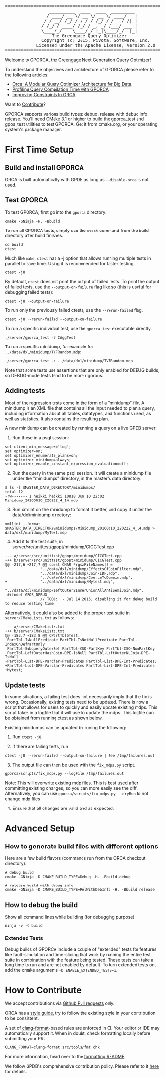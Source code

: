 <pre>
======================================================================
                 __________  ____  ____  _________
                / ____/ __ \/ __ \/ __ \/ ____/   |
               / / __/ /_/ / / / / /_/ / /   / /| |
              / /_/ / ____/ /_/ / _, _/ /___/ ___ |
              \____/_/    \____/_/ |_|\____/_/  |_|
                  The Greengage Query Optimizer
              Copyright (c) 2015, Pivotal Software, Inc.
            Licensed under the Apache License, Version 2.0
======================================================================
</pre>

Welcome to GPORCA, the Greengage Next Generation Query Optimizer!

To understand the objectives and architecture of GPORCA please refer to the following articles:
* [Orca: A Modular Query Optimizer Architecture for Big Data](https://content.pivotal.io/white-papers/orca-a-modular-query-optimizer-architecture-for-big-data).
* [Profiling Query Compilation Time with GPORCA](http://engineering.pivotal.io/post/orca-profiling/)
* [Improving Constraints In ORCA](http://engineering.pivotal.io/post/making-orca-smarter/)

Want to [Contribute](#contribute)?

GPORCA supports various build types: debug, release with debug info, release.
You'll need CMake 3.1 or higher to build the gporca_test and gpos_test
utilities to test GPORCA. Get it from cmake.org, or your operating system's
package manager.

# First Time Setup

## Build and install GPORCA

ORCA is built automatically with GPDB as long as `--disable-orca` is not used.
<a name="test"></a>

## Test GPORCA
To test GPORCA, first go into the `gporca` directory:

```
cmake -GNinja -H. -Bbuild
```


To run all GPORCA tests, simply use the `ctest` command from the build directory
after build finishes.

```
cd build
ctest
```

Much like `make`, `ctest` has a -j option that allows running multiple tests in
parallel to save time. Using it is recommended for faster testing.

```
ctest -j8
```

By default, `ctest` does not print the output of failed tests. To print the
output of failed tests, use the `--output-on-failure` flag like so (this is
useful for debugging failed tests):

```
ctest -j8 --output-on-failure
```

To run only the previously failed ctests, use the `--rerun-failed` flag.
```
ctest -j8 --rerun-failed --output-on-failure
```

To run a specific individual test, use the `gporca_test` executable directly.

```
./server/gporca_test -U CAggTest
```

To run a specific minidump, for example for `../data/dxl/minidump/TVFRandom.mdp`:
```
./server/gporca_test -d ../data/dxl/minidump/TVFRandom.mdp
```

Note that some tests use assertions that are only enabled for DEBUG builds, so
DEBUG-mode tests tend to be more rigorous.

<a name="addtest"></a>
## Adding tests

Most of the regression tests come in the form of a "minidump" file.
A minidump is an XML file that contains all the input needed to plan a query,
including information about all tables, datatypes, and functions used, as well
as statistics. It also contains the resulting plan.

A new minidump can be created by running a query on a live GPDB server:

1. Run these in a psql session:

```
set client_min_messages='log';
set optimizer=on;
set optimizer_enumerate_plans=on;
set optimizer_minidump=always;
set optimizer_enable_constant_expression_evaluation=off;
```

2. Run the query in the same psql session. It will create a minidump file
   under the "minidumps" directory, in the master's data directory:

```
$ ls -l $MASTER_DATA_DIRECTORY/minidumps/
total 12
-rw------- 1 heikki heikki 10818 Jun 10 22:02 Minidump_20160610_220222_4_14.mdp
```

3. Run xmllint on the minidump to format it better, and copy it under the
   data/dxl/minidump directory:

```
xmllint --format $MASTER_DATA_DIRECTORY/minidumps/Minidump_20160610_220222_4_14.mdp > data/dxl/minidump/MyTest.mdp
```

4. Add it to the test suite, in server/src/unittest/gpopt/minidump/CICGTest.cpp

```
--- a/server/src/unittest/gpopt/minidump/CICGTest.cpp
+++ b/server/src/unittest/gpopt/minidump/CICGTest.cpp
@@ -217,6 +217,7 @@ const CHAR *rgszFileNames[] =
                "../data/dxl/minidump/EffectsOfJoinFilter.mdp",
                "../data/dxl/minidump/Join-IDF.mdp",
                "../data/dxl/minidump/CoerceToDomain.mdp",
+               "../data/dxl/minidump/Mytest.mdp",
                "../data/dxl/minidump/LeftOuter2InnerUnionAllAntiSemiJoin.mdp",
 #ifndef GPOS_DEBUG
                // TODO:  - Jul 14 2015; disabling it for debug build to reduce testing time
```

Alternatively, it could also be added to the proper test suite in `server/CMakeLists.txt` as follows:
```
--- a/server/CMakeLists.txt
+++ b/server/CMakeLists.txt
@@ -183,7 +183,8 @@ CPartTbl5Test:
 PartTbl-IsNullPredicate PartTbl-IsNotNullPredicate PartTbl-IndexOnDefPartOnly
 PartTbl-SubqueryOuterRef PartTbl-CSQ-PartKey PartTbl-CSQ-NonPartKey
 PartTbl-LeftOuterHashJoin-DPE-IsNull PartTbl-LeftOuterNLJoin-DPE-IsNull
-PartTbl-List-DPE-Varchar-Predicates PartTbl-List-DPE-Int-Predicates;
+PartTbl-List-DPE-Varchar-Predicates PartTbl-List-DPE-Int-Predicates
+Mytest;
```

<a name="updatetest"></a>
## Update tests

In some situations, a failing test does not necessarily imply that the fix is
wrong. Occasionally, existing tests need to be updated. There is now a script
that allows for users to quickly and easily update existing mdps. This script
takes in a logfile that it will use to update the mdps. This logfile can be
obtained from running ctest as shown below.

Existing minidumps can be updated by runing the following:


1. Run `ctest -j8`.

2. If there are failing tests, run
```
ctest -j8 --rerun-failed --output-on-failure | tee /tmp/failures.out
```

3. The output file can then be used with the `fix_mdps.py` script.
```
gporca/scripts/fix_mdps.py --logFile /tmp/failures.out
```
Note: This will overwrite existing mdp files. This is best used after
committing existing changes, so you can more easily see the diff.
Alternatively, you can use `gporca/scripts/fix_mdps.py --dryRun` to not change
mdp files

4. Ensure that all changes are valid and as expected.

# Advanced Setup

## How to generate build files with different options

Here are a few build flavors (commands run from the ORCA checkout directory):

```
# debug build
cmake -GNinja -D CMAKE_BUILD_TYPE=Debug -H. -Bbuild.debug
```

```
# release build with debug info
cmake -GNinja -D CMAKE_BUILD_TYPE=RelWithDebInfo -H. -Bbuild.release
```

## How to debug the build

Show all command lines while building (for debugging purpose)

```
ninja -v -C build
```

### Extended Tests

Debug builds of GPORCA include a couple of "extended" tests for features like
fault-simulation and time-slicing that work by running the entire test suite
in combination with the feature being tested. These tests can take a long time
to run and are not enabled by default. To turn extended tests on, add the cmake
arguments `-D ENABLE_EXTENDED_TESTS=1`.

<a name="contribute"></a>
# How to Contribute

We accept contributions via [Github Pull requests](https://help.github.com/articles/using-pull-requests) only.


ORCA has a [style guide](StyleGuilde.md), try to follow the existing style in your contribution to be consistent.

[clang-format]: https://clang.llvm.org/docs/ClangFormat.html
A set of [clang-format]-based rules are enforced in CI. Your editor or IDE may automatically support it. When in doubt, check formatting locally before submitting your PR:

```
CLANG_FORMAT=clang-format src/tools/fmt chk
```

For more information, head over to the [formatting README](README.format.md).

We follow GPDB's comprehensive contribution policy. Please refer to it [here](https://github.com/GreengageDB/greengage#contributing) for details.

